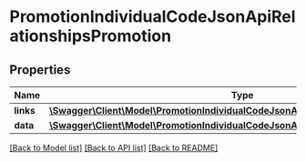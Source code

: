 # PromotionIndividualCodeJsonApiRelationshipsPromotion

## Properties
Name | Type | Description | Notes
------------ | ------------- | ------------- | -------------
**links** | [**\Swagger\Client\Model\PromotionIndividualCodeJsonApiRelationshipsPromotionLinks**](PromotionIndividualCodeJsonApiRelationshipsPromotionLinks.md) |  | [optional] 
**data** | [**\Swagger\Client\Model\PromotionIndividualCodeJsonApiRelationshipsPromotionData**](PromotionIndividualCodeJsonApiRelationshipsPromotionData.md) |  | [optional] 

[[Back to Model list]](../../README.md#documentation-for-models) [[Back to API list]](../../README.md#documentation-for-api-endpoints) [[Back to README]](../../README.md)

